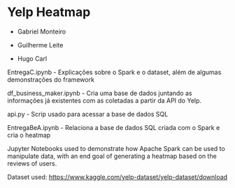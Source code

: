 # Yelp Heatmap

- Gabriel Monteiro

- Guilherme Leite

- Hugo Carl

EntregaC.ipynb - Explicações sobre o Spark e o dataset, além de algumas demonstrações do framework

df_business_maker.ipynb - Cria uma base de dados juntando as informações já existentes com as coletadas a partir da API do Yelp.

api.py - Scrip usado para acessar a base de dados SQL

EntregaBeA.ipynb - Relaciona a base de dados SQL criada com o Spark e cria o heatmap

Jupyter Notebooks used to demonstrate how Apache Spark can be used to manipulate data, with an end goal of generating a heatmap based on the reviews of users.

Dataset used: https://www.kaggle.com/yelp-dataset/yelp-dataset/download
